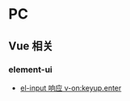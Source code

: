 # PC

## Vue 相关

### element-ui

- [el-input 响应 v-on:keyup.enter](https://github.com/ElemeFE/element/issues/2333)